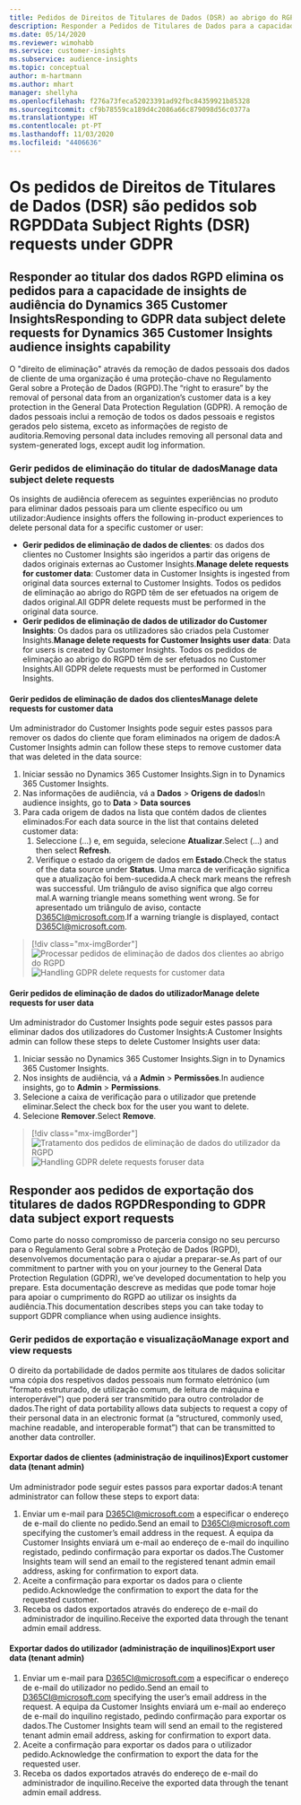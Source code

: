 ```yaml
---
title: Pedidos de Direitos de Titulares de Dados (DSR) ao abrigo do RGPD | Microsoft Docs
description: Responder a Pedidos de Titulares de Dados para a capacidade de insights de audiência do Dynamics 365 Customer Insights.
ms.date: 05/14/2020
ms.reviewer: wimohabb
ms.service: customer-insights
ms.subservice: audience-insights
ms.topic: conceptual
author: m-hartmann
ms.author: mhart
manager: shellyha
ms.openlocfilehash: f276a73feca52023391ad92fbc84359921b85328
ms.sourcegitcommit: cf9b78559ca189d4c2086a66c879098d56c0377a
ms.translationtype: HT
ms.contentlocale: pt-PT
ms.lasthandoff: 11/03/2020
ms.locfileid: "4406636"
---
```

# <a name="data-subject-rights-dsr-requests-under-gdpr"></a><span data-ttu-id="53aeb-103">Os pedidos de Direitos de Titulares de Dados (DSR) são pedidos sob RGPD</span><span class="sxs-lookup"><span data-stu-id="53aeb-103">Data Subject Rights (DSR) requests under GDPR</span></span>

## <a name="responding-to-gdpr-data-subject-delete-requests-for-dynamics-365-customer-insights-audience-insights-capability"></a><span data-ttu-id="53aeb-104">Responder ao titular dos dados RGPD elimina os pedidos para a capacidade de insights de audiência do Dynamics 365 Customer Insights</span><span class="sxs-lookup"><span data-stu-id="53aeb-104">Responding to GDPR data subject delete requests for Dynamics 365 Customer Insights audience insights capability</span></span>

<span data-ttu-id="53aeb-105">O "direito de eliminação" através da remoção de dados pessoais dos dados de cliente de uma organização é uma proteção-chave no Regulamento Geral sobre a Proteção de Dados (RGPD).</span><span class="sxs-lookup"><span data-stu-id="53aeb-105">The “right to erasure” by the removal of personal data from an organization’s customer data is a key protection in the General Data Protection Regulation (GDPR).</span></span> <span data-ttu-id="53aeb-106">A remoção de dados pessoais inclui a remoção de todos os dados pessoais e registos gerados pelo sistema, exceto as informações de registo de auditoria.</span><span class="sxs-lookup"><span data-stu-id="53aeb-106">Removing personal data includes removing all personal data and system-generated logs, except audit log information.</span></span>

### <a name="manage-data-subject-delete-requests"></a><span data-ttu-id="53aeb-107">Gerir pedidos de eliminação do titular de dados</span><span class="sxs-lookup"><span data-stu-id="53aeb-107">Manage data subject delete requests</span></span>

<span data-ttu-id="53aeb-108">Os insights de audiência oferecem as seguintes experiências no produto para eliminar dados pessoais para um cliente específico ou um utilizador:</span><span class="sxs-lookup"><span data-stu-id="53aeb-108">Audience insights offers the following in-product experiences to delete personal data for a specific customer or user:</span></span>

- <span data-ttu-id="53aeb-109">**Gerir pedidos de eliminação de dados de clientes**: os dados dos clientes no Customer Insights são ingeridos a partir das origens de dados originais externas ao Customer Insights.</span><span class="sxs-lookup"><span data-stu-id="53aeb-109">**Manage delete requests for customer data**: Customer data in Customer Insights is ingested from original data sources external to Customer Insights.</span></span> <span data-ttu-id="53aeb-110">Todos os pedidos de eliminação ao abrigo do RGPD têm de ser efetuados na origem de dados original.</span><span class="sxs-lookup"><span data-stu-id="53aeb-110">All GDPR delete requests must be performed in the original data source.</span></span>
- <span data-ttu-id="53aeb-111">**Gerir pedidos de eliminação de dados de utilizador do Customer Insights**: Os dados para os utilizadores são criados pela Customer Insights.</span><span class="sxs-lookup"><span data-stu-id="53aeb-111">**Manage delete requests for Customer Insights user data**: Data for users is created by Customer Insights.</span></span> <span data-ttu-id="53aeb-112">Todos os pedidos de eliminação ao abrigo do RGPD têm de ser efetuados no Customer Insights.</span><span class="sxs-lookup"><span data-stu-id="53aeb-112">All GDPR delete requests must be performed in Customer Insights.</span></span>

#### <a name="manage-delete-requests-for-customer-data"></a><span data-ttu-id="53aeb-113">Gerir pedidos de eliminação de dados dos clientes</span><span class="sxs-lookup"><span data-stu-id="53aeb-113">Manage delete requests for customer data</span></span>

<span data-ttu-id="53aeb-114">Um administrador do Customer Insights pode seguir estes passos para remover os dados do cliente que foram eliminados na origem de dados:</span><span class="sxs-lookup"><span data-stu-id="53aeb-114">A Customer Insights admin can follow these steps to remove customer data that was deleted in the data source:</span></span>

1. <span data-ttu-id="53aeb-115">Iniciar sessão no Dynamics 365 Customer Insights.</span><span class="sxs-lookup"><span data-stu-id="53aeb-115">Sign in to Dynamics 365 Customer Insights.</span></span>
2. <span data-ttu-id="53aeb-116">Nas informações de audiência, vá a **Dados** > **Origens de dados**</span><span class="sxs-lookup"><span data-stu-id="53aeb-116">In audience insights, go to **Data** > **Data sources**</span></span>
3. <span data-ttu-id="53aeb-117">Para cada origem de dados na lista que contém dados de clientes eliminados:</span><span class="sxs-lookup"><span data-stu-id="53aeb-117">For each data source in the list that contains deleted customer data:</span></span>
   1. <span data-ttu-id="53aeb-118">Seleccione (...) e, em seguida, selecione **Atualizar**.</span><span class="sxs-lookup"><span data-stu-id="53aeb-118">Select (...) and then select **Refresh**.</span></span>
   2. <span data-ttu-id="53aeb-119">Verifique o estado da origem de dados em **Estado**.</span><span class="sxs-lookup"><span data-stu-id="53aeb-119">Check the status of the data source under **Status**.</span></span> <span data-ttu-id="53aeb-120">Uma marca de verificação significa que a atualização foi bem-sucedida.</span><span class="sxs-lookup"><span data-stu-id="53aeb-120">A check mark means the refresh was successful.</span></span> <span data-ttu-id="53aeb-121">Um triângulo de aviso significa que algo correu mal.</span><span class="sxs-lookup"><span data-stu-id="53aeb-121">A warning triangle means something went wrong.</span></span> <span data-ttu-id="53aeb-122">Se for apresentado um triângulo de aviso, contacte D365CI@microsoft.com.</span><span class="sxs-lookup"><span data-stu-id="53aeb-122">If a warning triangle is displayed, contact D365CI@microsoft.com.</span></span>

> [!div class="mx-imgBorder"]
> <span data-ttu-id="53aeb-123">![Processar pedidos de eliminação de dados dos clientes ao abrigo do RGPD](media/gdpr-data-sources.png "Processar pedidos de eliminação de dados dos clientes ao abrigo do RGPD")</span><span class="sxs-lookup"><span data-stu-id="53aeb-123">![Handling GDPR delete requests for customer data](media/gdpr-data-sources.png "Handling GDPR delete requests for customer data")</span></span>

#### <a name="manage-delete-requests-for-user-data"></a><span data-ttu-id="53aeb-124">Gerir pedidos de eliminação de dados do utilizador</span><span class="sxs-lookup"><span data-stu-id="53aeb-124">Manage delete requests for user data</span></span>

<span data-ttu-id="53aeb-125">Um administrador do Customer Insights pode seguir estes passos para eliminar dados dos utilizadores do Customer Insights:</span><span class="sxs-lookup"><span data-stu-id="53aeb-125">A Customer Insights admin can follow these steps to delete Customer Insights user data:</span></span>

1. <span data-ttu-id="53aeb-126">Iniciar sessão no Dynamics 365 Customer Insights.</span><span class="sxs-lookup"><span data-stu-id="53aeb-126">Sign in to Dynamics 365 Customer Insights.</span></span>
2. <span data-ttu-id="53aeb-127">Nos insights de audiência, vá a **Admin** > **Permissões**.</span><span class="sxs-lookup"><span data-stu-id="53aeb-127">In audience insights, go to **Admin** > **Permissions**.</span></span>
3. <span data-ttu-id="53aeb-128">Selecione a caixa de verificação para o utilizador que pretende eliminar.</span><span class="sxs-lookup"><span data-stu-id="53aeb-128">Select the check box for the user you want to delete.</span></span>
4. <span data-ttu-id="53aeb-129">Selecione **Remover**.</span><span class="sxs-lookup"><span data-stu-id="53aeb-129">Select **Remove**.</span></span>

> [!div class="mx-imgBorder"]
> <span data-ttu-id="53aeb-130">![Tratamento dos pedidos de eliminação de dados do utilizador da RGPD](media/gdpr-permissions.png "Tratamento dos pedidos de eliminação de dados do utilizador da RGPD ")</span><span class="sxs-lookup"><span data-stu-id="53aeb-130">![Handling GDPR delete requests foruser data](media/gdpr-permissions.png "Handling GDPR delete requests for user data")</span></span>

## <a name="responding-to-gdpr-data-subject-export-requests"></a><span data-ttu-id="53aeb-131">Responder aos pedidos de exportação dos titulares de dados RGPD</span><span class="sxs-lookup"><span data-stu-id="53aeb-131">Responding to GDPR data subject export requests</span></span>

<span data-ttu-id="53aeb-132">Como parte do nosso compromisso de parceria consigo no seu percurso para o Regulamento Geral sobre a Proteção de Dados (RGPD), desenvolvemos documentação para o ajudar a preparar-se.</span><span class="sxs-lookup"><span data-stu-id="53aeb-132">As part of our commitment to partner with you on your journey to the General Data Protection Regulation (GDPR), we’ve developed documentation to help you prepare.</span></span> <span data-ttu-id="53aeb-133">Esta documentação descreve as medidas que pode tomar hoje para apoiar o cumprimento do RGPD ao utilizar os insights da audiência.</span><span class="sxs-lookup"><span data-stu-id="53aeb-133">This documentation describes steps you can take today to support GDPR compliance when using audience insights.</span></span>

### <a name="manage-export-and-view-requests"></a><span data-ttu-id="53aeb-134">Gerir pedidos de exportação e visualização</span><span class="sxs-lookup"><span data-stu-id="53aeb-134">Manage export and view requests</span></span>

<span data-ttu-id="53aeb-135">O direito da portabilidade de dados permite aos titulares de dados solicitar uma cópia dos respetivos dados pessoais num formato eletrónico (um "formato estruturado, de utilização comum, de leitura de máquina e interoperável") que poderá ser transmitido para outro controlador de dados.</span><span class="sxs-lookup"><span data-stu-id="53aeb-135">The right of data portability allows data subjects to request a copy of their personal data in an electronic format (a “structured, commonly used, machine readable, and interoperable format”) that can be transmitted to another data controller.</span></span>

#### <a name="export-customer-data-tenant-admin"></a><span data-ttu-id="53aeb-136">Exportar dados de clientes (administração de inquilinos)</span><span class="sxs-lookup"><span data-stu-id="53aeb-136">Export customer data (tenant admin)</span></span>

<span data-ttu-id="53aeb-137">Um administrador pode seguir estes passos para exportar dados:</span><span class="sxs-lookup"><span data-stu-id="53aeb-137">A tenant administrator can follow these steps to export data:</span></span>

1. <span data-ttu-id="53aeb-138">Enviar um e-mail para D365CI@microsoft.com a especificar o endereço de e-mail do cliente no pedido.</span><span class="sxs-lookup"><span data-stu-id="53aeb-138">Send an email to D365CI@microsoft.com specifying the customer’s email address in the request.</span></span> <span data-ttu-id="53aeb-139">A equipa da Customer Insights enviará um e-mail ao endereço de e-mail do inquilino registado, pedindo confirmação para exportar os dados.</span><span class="sxs-lookup"><span data-stu-id="53aeb-139">The Customer Insights team will send an email to the registered tenant admin email address, asking for confirmation to export data.</span></span>
2. <span data-ttu-id="53aeb-140">Aceite a confirmação para exportar os dados para o cliente pedido.</span><span class="sxs-lookup"><span data-stu-id="53aeb-140">Acknowledge the confirmation to export the data for the requested customer.</span></span>
3. <span data-ttu-id="53aeb-141">Receba os dados exportados através do endereço de e-mail do administrador de inquilino.</span><span class="sxs-lookup"><span data-stu-id="53aeb-141">Receive the exported data through the tenant admin email address.</span></span>

#### <a name="export-user-data-tenant-admin"></a><span data-ttu-id="53aeb-142">Exportar dados do utilizador (administração de inquilinos)</span><span class="sxs-lookup"><span data-stu-id="53aeb-142">Export user data (tenant admin)</span></span>

1. <span data-ttu-id="53aeb-143">Enviar um e-mail para D365CI@microsoft.com a especificar o endereço de e-mail do utilizador no pedido.</span><span class="sxs-lookup"><span data-stu-id="53aeb-143">Send an email to D365CI@microsoft.com specifying the user’s email address in the request.</span></span> <span data-ttu-id="53aeb-144">A equipa da Customer Insights enviará um e-mail ao endereço de e-mail do inquilino registado, pedindo confirmação para exportar os dados.</span><span class="sxs-lookup"><span data-stu-id="53aeb-144">The Customer Insights team will send an email to the registered tenant admin email address, asking for confirmation to export data.</span></span>
2. <span data-ttu-id="53aeb-145">Aceite a confirmação para exportar os dados para o utilizador pedido.</span><span class="sxs-lookup"><span data-stu-id="53aeb-145">Acknowledge the confirmation to export the data for the requested user.</span></span>
3. <span data-ttu-id="53aeb-146">Receba os dados exportados através do endereço de e-mail do administrador de inquilino.</span><span class="sxs-lookup"><span data-stu-id="53aeb-146">Receive the exported data through the tenant admin email address.</span></span>

